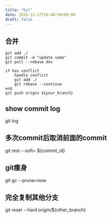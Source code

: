```yaml
---
title: "Git"
date: 2019-12-27T16:48:50+08:00
draft: false
---
```


## 合并
    git add ./
    git commit -m "update some"
    git pull --rebase dev
    
    if has conflict
        handle conflict
        git add ./
        git rebase --continue
    end
    git push origin ${your_branch}

## show commit log
git log

## 多次commit后取消前面的commit
git rest --soft= ${commit_id}

## git瘦身
git gc  --prune=now

## 完全复制其他分支
git reset --hard origin/${other_branch}